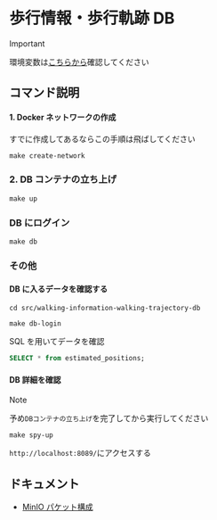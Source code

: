 # 歩行情報・歩行軌跡 DB

> [!IMPORTANT]
> 環境変数は[こちらから](https://kjlb.esa.io/posts/6068)確認してください

## コマンド説明

#### 1. Docker ネットワークの作成

すでに作成してあるならこの手順は飛ばしてください

```
make create-network
```

### 2. DB コンテナの立ち上げ

```
make up
```

### DB にログイン

```
make db
```

### その他

#### DB に入るデータを確認する

```
cd src/walking-information-walking-trajectory-db
```

```
make db-login
```

SQL を用いてデータを確認

```sql
SELECT * from estimated_positions;
```

#### DB 詳細を確認

> [!NOTE]
> 予め`DBコンテナの立ち上げ`を完了してから実行してください

```
make spy-up
```

`http://localhost:8089/`にアクセスする

## ドキュメント

- [MinIO パケット構成](https://kjlb.esa.io/posts/6661)
